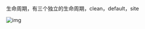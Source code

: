 生命周期，有三个独立的生命周期，clean，default，site

![img](https://upload-images.jianshu.io/upload_images/2650335-7739b6c2d6430761.png?imageMogr2/auto-orient/strip|imageView2/2/w/1200/format/webp)